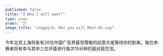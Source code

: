 ```yaml
---
published: false
title: "2 Who i will meet?"
type: page
order: "2"
image_title: "images/2- Who you will Meet-01.svg"
---
```


今年北京上海将各有20位中国广告界最受尊敬的创意大佬等待你的到来。每位参赛者将有幸与其中三位评委进行每次15分钟的面对面交流。